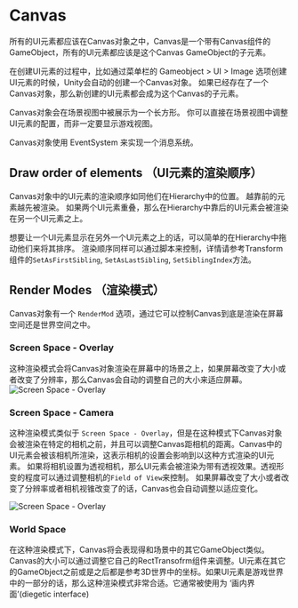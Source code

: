 # Canvas

所有的UI元素都应该在Canvas对象之中，Canvas是一个带有Canvas组件的GameObject，所有的UI元素都应该是这个Canvas GameObject的子元素。

在创建UI元素的过程中，比如通过菜单栏的 Gameobject > UI > Image 选项创建UI元素的时候，Unity会自动的创建一个Canvas对象。 如果已经存在了一个Canvas对象，那么新创建的UI元素都会成为这个Canvas的子元素。

Canvas对象会在场景视图中被展示为一个长方形。 你可以直接在场景视图中调整UI元素的配置，而非一定要显示游戏视图。

Canvas对象使用 EventSystem 来实现一个消息系统。

## Draw order of elements （UI元素的渲染顺序）

Canvas对象中的UI元素的渲染顺序如同他们在Hierarchy中的位置。 越靠前的元素越先被渲染。 如果两个UI元素重叠，那么在Hierarchy中靠后的UI元素会被渲染在另一个UI元素之上。

想要让一个UI元素显示在另外一个UI元素之上的话，可以简单的在Hierarchy中拖动他们来将其排序。 渲染顺序同样可以通过脚本来控制，详情请参考Transform组件的`SetAsFirstSibling`, `SetAsLastSibling`, `SetSiblingIndex`方法。

## Render Modes （渲染模式）

Canvas对象有一个 `RenderMod` 选项，通过它可以控制Canvas到底是渲染在屏幕空间还是世界空间之中。

### Screen Space - Overlay

这种渲染模式会将Canvas对象渲染在屏幕中的场景之上，如果屏幕改变了大小或者改变了分辨率，那么Canvas会自动的调整自己的大小来适应屏幕。
![Screen Space - Overlay](https://docs.unity3d.com/Packages/com.unity.ugui@1.0/manual/images/GUI_Canvas_Screenspace_Overlay.png)

### Screen Space - Camera

这种渲染模式类似于 `Screen Space - Overlay`，但是在这种模式下Canvas对象会被渲染在特定的相机之前，并且可以调整Canvas距相机的距离。Canvas中的UI元素会被该相机所渲染，这表示相机的设置会影响到以这种方式渲染的UI元素。 如果将相机设置为透视相机，那么UI元素会被渲染为带有透视效果。透视形变的程度可以通过调整相机的`Field of View`来控制。 如果屏幕改变了大小或者改变了分辨率或者相机视锥改变了的话，Canvas也会自动调整以适应变化。

![Screen Space - Overlay](https://docs.unity3d.com/Packages/com.unity.ugui@1.0/manual/images/GUI_Canvas_Screenspace_Camera.png)

### World Space

在这种渲染模式下，Canvas将会表现得和场景中的其它GameObject类似。Canvas的大小可以通过调整它自己的RectTransofrm组件来调整。UI元素在其它的GameObject之前或是之后都是参考3D世界中的坐标。如果UI元素是游戏世界中的一部分的话，那么这种渲染模式非常合适。它通常被使用为 ‘画内界面’(diegetic interface)

